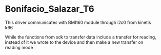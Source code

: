 # Bonifacio_Salazar_T6

This driver communicates with BMI160 module through i2c0 from kinetis k66

While the functions from sdk to transfer data include a transfer for reading, instead of it we wrote to the device and then make a new transfer on reading mode

